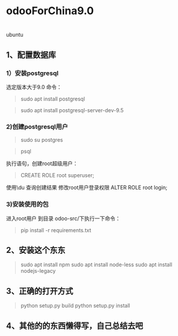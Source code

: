 # odooForChina9.0
#

ubuntu
## 1、配置数据库

### 1）安装postgresql

  选定版本大于9.0
  命令：
>
> sudo apt install postgresql

 > sudo apt install postgresql-server-dev-9.5

### 2)创建postgresql用户

> sudo su postgres

> psql

  执行语句，创建root超级用户：

> CREATE ROLE root superuser;

  使用\du 查询创建结果
  修改root用户登录权限
  ALTER ROLE root login;
### 3)安装使用的包

  进入root用户
  到目录 odoo-src/下执行一下命令：

> pip install -r requirements.txt

## 2、安装这个东东

> sudo apt install npm
> sudo apt install node-less
> sudo apt install nodejs-legacy

## 3、正确的打开方式

> python setup.py build
> python setup.py install

## 4、其他的的东西懒得写，自己总结去吧
